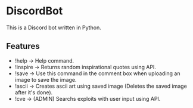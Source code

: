 # DiscordBot
This is a Discord bot written in Python.

## Features
- !help -> Help command.
- !inspire -> Returns random inspirational quotes using API.
- !save -> Use this command in the comment box when uploading an image to save the image.
- !ascii -> Creates ascii art using saved image (Deletes the saved image after it's done).
- !cve -> (ADMIN) Searchs exploits with user input using API.
